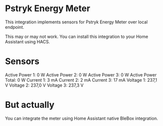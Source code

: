 # Pstryk Energy Meter

This integration implements sensors for Pstryk Energy Meter over local endpoint.

This may or may not work. You can install this integration to your Home Assistant using HACS.

# Sensors

Active Power 1: 0 W
Active Power 2: 0 W
Active Power 3: 0 W
Active Power Total: 0 W
Current 1: 3 mA
Current 2: 2 mA
Current 3: 17 mA
Voltage 1: 237,1 V
Voltage 2: 237,0 V
Voltage 3: 237,3 V

# But actually

You can integrate the meter using Home Assistant native BleBox integration.

